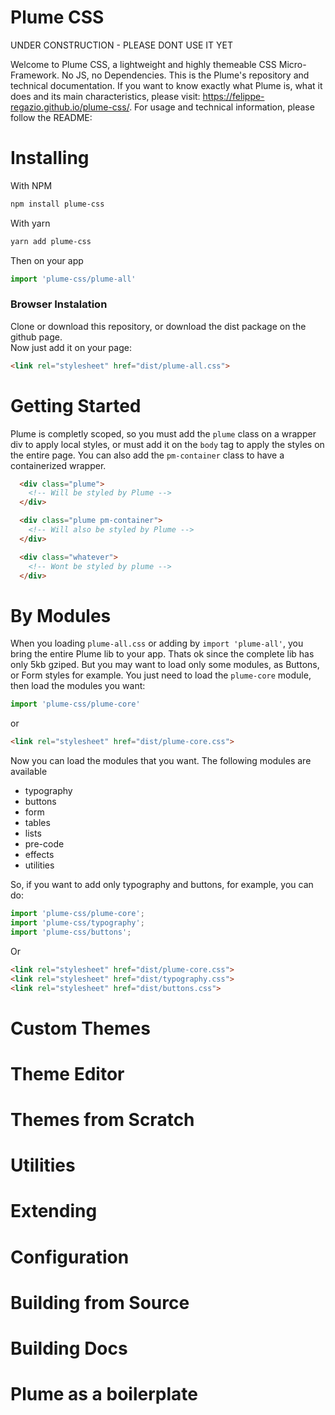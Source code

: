 # Plume CSS

UNDER CONSTRUCTION - PLEASE DONT USE IT YET

Welcome to Plume CSS, a lightweight and highly themeable CSS Micro-Framework. No JS, no Dependencies. This is the Plume's repository and technical documentation. If you want to know exactly what Plume is, what it does and its main characteristics, please visit: https://felippe-regazio.github.io/plume-css/. For usage and technical information, please follow the README:

# Installing

With NPM

```bash
npm install plume-css
```

With yarn

```bash
yarn add plume-css
```

Then on your app

```javascript
import 'plume-css/plume-all'
```

### Browser Instalation

Clone or download this repository, or download the dist package on the github page.  
Now just add it on your page:

```html
<link rel="stylesheet" href="dist/plume-all.css">
```

# Getting Started

Plume is completly scoped, so you must add the `plume` class on a wrapper div to apply local styles, or must add it on the `body` tag to apply the styles on the entire page. You can also add the `pm-container` class to have a containerized wrapper.

```html
  <div class="plume">
    <!-- Will be styled by Plume -->
  </div>

  <div class="plume pm-container">
    <!-- Will also be styled by Plume -->
  </div>

  <div class="whatever">
    <!-- Wont be styled by plume -->
  </div>
```

# By Modules

When you loading `plume-all.css` or adding by `import 'plume-all'`, you bring the entire Plume lib to your app. Thats ok since the complete lib has only 5kb gziped. But you may want to load only some modules, as Buttons, or Form styles for example. You just need to load the `plume-core` module, then load the modules you want:

```javascript
import 'plume-css/plume-core'
```

or

```html
<link rel="stylesheet" href="dist/plume-core.css">
```

Now you can load the modules that you want. The following modules are available

- typography
- buttons
- form
- tables
- lists
- pre-code
- effects
- utilities

So, if you want to add only typography and buttons, for example, you can do:

```javascript
import 'plume-css/plume-core';
import 'plume-css/typography';
import 'plume-css/buttons';
```

Or

```html
<link rel="stylesheet" href="dist/plume-core.css">
<link rel="stylesheet" href="dist/typography.css">
<link rel="stylesheet" href="dist/buttons.css">
```

# Custom Themes

# Theme Editor

# Themes from Scratch

# Utilities

# Extending

# Configuration

# Building from Source

# Building Docs

# Plume as a boilerplate